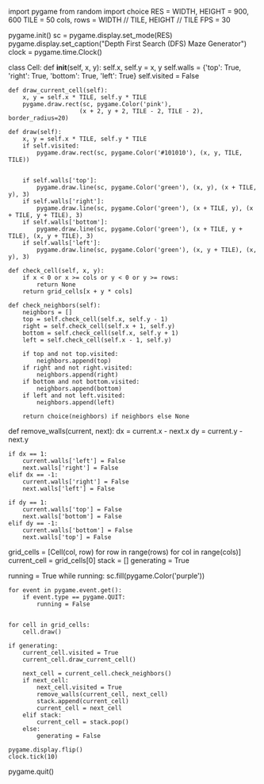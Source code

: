import pygame 
from random import choice
RES = WIDTH, HEIGHT = 900, 600
TILE = 50
cols, rows = WIDTH // TILE, HEIGHT // TILE
FPS = 30

pygame.init()
sc = pygame.display.set_mode(RES)
pygame.display.set_caption("Depth First Search (DFS) Maze Generator")
clock = pygame.time.Clock()

class Cell:
    def __init__(self, x, y):
        self.x, self.y = x, y
        self.walls = {'top': True, 'right': True, 'bottom': True, 'left': True}
        self.visited = False

    def draw_current_cell(self):
        x, y = self.x * TILE, self.y * TILE
        pygame.draw.rect(sc, pygame.Color('pink'), 
                        (x + 2, y + 2, TILE - 2, TILE - 2), border_radius=20)

    def draw(self):
        x, y = self.x * TILE, self.y * TILE
        if self.visited:
            pygame.draw.rect(sc, pygame.Color('#101010'), (x, y, TILE, TILE))
        
        
        if self.walls['top']:
            pygame.draw.line(sc, pygame.Color('green'), (x, y), (x + TILE, y), 3)
        if self.walls['right']:
            pygame.draw.line(sc, pygame.Color('green'), (x + TILE, y), (x + TILE, y + TILE), 3)
        if self.walls['bottom']:
            pygame.draw.line(sc, pygame.Color('green'), (x + TILE, y + TILE), (x, y + TILE), 3)
        if self.walls['left']:
            pygame.draw.line(sc, pygame.Color('green'), (x, y + TILE), (x, y), 3)

    def check_cell(self, x, y):
        if x < 0 or x >= cols or y < 0 or y >= rows:
            return None
        return grid_cells[x + y * cols]

    def check_neighbors(self):
        neighbors = []
        top = self.check_cell(self.x, self.y - 1)
        right = self.check_cell(self.x + 1, self.y)
        bottom = self.check_cell(self.x, self.y + 1)
        left = self.check_cell(self.x - 1, self.y)

        if top and not top.visited:
            neighbors.append(top)
        if right and not right.visited:
            neighbors.append(right)
        if bottom and not bottom.visited:
            neighbors.append(bottom)
        if left and not left.visited:
            neighbors.append(left)

        return choice(neighbors) if neighbors else None

def remove_walls(current, next):
    dx = current.x - next.x
    dy = current.y - next.y
    
    if dx == 1:  
        current.walls['left'] = False
        next.walls['right'] = False
    elif dx == -1:  
        current.walls['right'] = False
        next.walls['left'] = False
    
    if dy == 1:  
        current.walls['top'] = False
        next.walls['bottom'] = False
    elif dy == -1:  
        current.walls['bottom'] = False
        next.walls['top'] = False


grid_cells = [Cell(col, row) for row in range(rows) for col in range(cols)]
current_cell = grid_cells[0]
stack = []
generating = True  


running = True
while running:
    sc.fill(pygame.Color('purple'))
    
    for event in pygame.event.get():
        if event.type == pygame.QUIT:
            running = False
    
    
    for cell in grid_cells:
        cell.draw()
    
    if generating:  
        current_cell.visited = True
        current_cell.draw_current_cell()
        
        next_cell = current_cell.check_neighbors()
        if next_cell:
            next_cell.visited = True
            remove_walls(current_cell, next_cell)
            stack.append(current_cell)
            current_cell = next_cell
        elif stack:
            current_cell = stack.pop()
        else:
            generating = False 
    
    pygame.display.flip()
    clock.tick(10)

pygame.quit()
